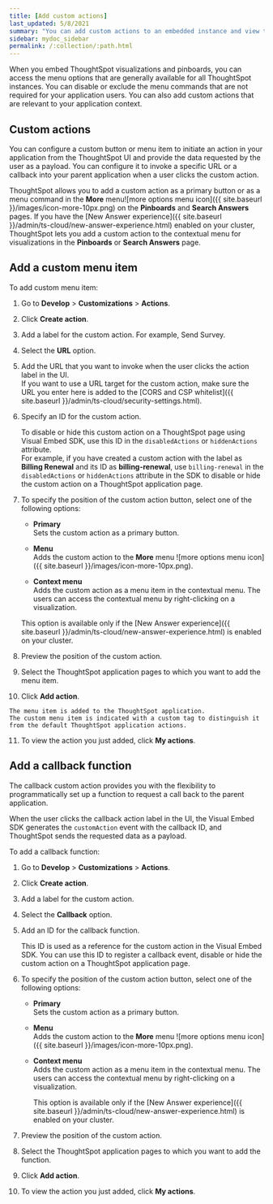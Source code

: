 ```yaml
---
title: [Add custom actions]
last_updated: 5/8/2021
summary: "You can add custom actions to an embedded instance and view them in the menu options on pinboards and visualizations."
sidebar: mydoc_sidebar
permalink: /:collection/:path.html
---
```

When you embed ThoughtSpot visualizations and pinboards, you can access the menu options that are generally available for all ThoughtSpot instances. You can disable or exclude the menu commands that are not required for your application users. You can also add custom actions that are relevant to your application context.


## Custom actions      
You can configure a custom button or menu item to initiate an action in your application from the ThoughtSpot UI and provide the data requested by the user as a payload. You can configure it to invoke a specific URL or a callback into your parent application when a user clicks the custom action.

ThoughtSpot allows you to add a custom action as a primary button or as a menu command in the **More** menu![more options menu icon]({{ site.baseurl }}/images/icon-more-10px.png) on the **Pinboards** and **Search Answers** pages. If you have the [New Answer experience]({{ site.baseurl }}/admin/ts-cloud/new-answer-experience.html) enabled on your cluster, ThoughtSpot lets you add a custom action to the contextual menu for visualizations in the **Pinboards** or **Search Answers** page.


## Add a custom menu item

To add custom menu item:

1. Go to **Develop** &gt; **Customizations** &gt; **Actions**.

2. Click **Create action**.

3. Add a label for the custom action. For example, Send Survey.

4. Select the **URL** option.

5. Add the URL that you want to invoke when the user clicks the action label in the UI.            
   If you want to use a URL target for the custom action, make sure the URL you enter here is added to the [CORS and CSP whitelist]({{ site.baseurl }}/admin/ts-cloud/security-settings.html).

6. Specify an ID for the custom action.

   To disable or hide this custom action on a ThoughtSpot page using Visual Embed SDK, use this ID in the `disabledActions` or `hiddenActions` attribute.          
   For example, if you have created a custom action with the label as **Billing Renewal** and its ID as **billing-renewal**, use `billing-renewal` in the `disabledActions` or `hiddenActions` attribute in the SDK to disable or hide the custom action on a ThoughtSpot application page.   

7. To specify the position of the custom action button, select one of the following options:

    -   **Primary**                         
        Sets the custom action as a primary button.

    -   **Menu**                            
        Adds the custom action to the **More** menu ![more options menu icon]({{ site.baseurl }}/images/icon-more-10px.png).

    -   **Context menu**                                            
        Adds the custom action as a menu item in the contextual menu. The users can access the contextual menu by right-clicking on a visualization.

    This option is available only if the [New Answer experience]({{ site.baseurl }}/admin/ts-cloud/new-answer-experience.html) is enabled on your cluster.

8.  Preview the position of the custom action.
9.  Select the ThoughtSpot application pages to which you want to add the menu item.
10.  Click **Add action**.

    The menu item is added to the ThoughtSpot application.
    The custom menu item is indicated with a custom tag to distinguish it from the default ThoughtSpot application actions.

11.  To view the action you just added, click **My actions**.

## Add a callback function

The callback custom action provides you with the flexibility to programmatically set up a function to request a call back to the parent application.

When the user clicks the callback action label in the UI, the Visual Embed SDK generates the `customAction` event with the callback ID, and ThoughtSpot sends the requested data as a payload.

To add a callback function:

1.  Go to **Develop** &gt; **Customizations** &gt; **Actions**.

2.  Click **Create action**.

3.  Add a label for the custom action.

4.  Select the **Callback** option.

5.  Add an ID for the callback function.

    This ID is used as a reference for the custom action in the Visual Embed SDK. You can use this ID to register a callback event, disable or hide the custom action on a ThoughtSpot application page.

6. To specify the position of the custom action button, select one of the following options:

    - **Primary**                         
      Sets the custom action as a primary button.

    - **Menu**                            
      Adds the custom action to the **More** menu ![more options menu icon]({{ site.baseurl }}/images/icon-more-10px.png).

    - **Context menu**                                            
      Adds the custom action as a menu item in the contextual menu. The users can access the contextual menu by right-clicking on a visualization.

      This option is available only if the [New Answer experience]({{ site.baseurl }}/admin/ts-cloud/new-answer-experience.html) is enabled on your cluster.

7.  Preview the position of the custom action.

8.  Select the ThoughtSpot application pages to which you want to add the function.

9.  Click **Add action**.

10. To view the action you just added, click **My actions**.
